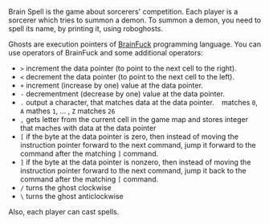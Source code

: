 Brain Spell is the game about sorcerers' competition. Each player is a sorcerer which tries to summon a demon. To summon a demon, you need to spell its name, by printing it, using roboghosts.

Ghosts are execution pointers of [BrainFuck](http://en.wikipedia.org/wiki/Brainfuck) programming language. You can use operators of BrainFuck and some additional operators:

 - `>` increment the data pointer (to point to the next cell to the right).
 - `<` decrement the data pointer (to point to the next cell to the left).
 - `+` increment (increase by one) value at the data pointer.
 - `-` decrementment (decrease by one) value at the data pointer.
 - `.` output a character, that matches data at the data pointer. ` ` matches `0`, `A` mathes `1`, ... , `Z` matches `26`
 - `,` gets letter from the current cell in the game map and stores integer that maches with data at the data pointer
 - `[` if the byte at the data pointer is zero, then instead of moving the instruction pointer forward to the next command, jump it forward to the command after the matching `]` command.
 - `]` if the byte at the data pointer is nonzero, then instead of moving the instruction pointer forward to the next command, jump it back to the command after the matching `[` command.
 - `/` turns the ghost clockwise
 - `\` turns the ghost anticlockwise

Also, each player can cast spells.
